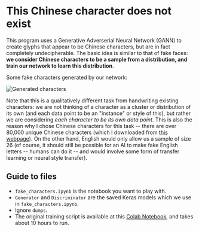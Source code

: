 # This Chinese character does not exist

This program uses a Generative Adverserial Neural Network (GANN) to create glyphs that appear to be Chinese characters, but are in fact completely undecipherable. The basic idea is similar to that of fake faces: **we consider Chinese characters to be a sample from a distribution, and train our network to learn this distribution**.

Some fake characters generated by our network:

![Generated characters](https://i.imgur.com/Xi27EsW.png) 

Note that this is a qualitatively different task from handwriting existing characters: we are not thinking of a character as a cluster or distribution of its own (and each data point to be an "instance" or style of this), but rather we are considering *each character to be its own data point*. This is also the reason why I chose Chinese characters for this task -- there are over 80,000 unique Chinese characters (which I downloaded from [this webpage](http://hanzidb.org/character-list?page=749)). On the other hand, English would only allow us a sample of size 26 (of course, it should still be possible for an AI to make fake English letters -- humans can do it -- and would involve some form of transfer learning or neural style transfer).

## Guide to files
* `fake_characters.ipynb` is the notebook you want to play with.
* `Generator` and `Discriminator` are the saved Keras models which we use in `fake_characters.ipynb`.
* Ignore `dumps`.
* The original training script is available at this [Colab Notebook](https://colab.research.google.com/drive/1nM-fUdI9O_Ot5a8PUsu3dm0Vq2Pqhn0-?usp=sharing), and takes about 10 hours to run.
